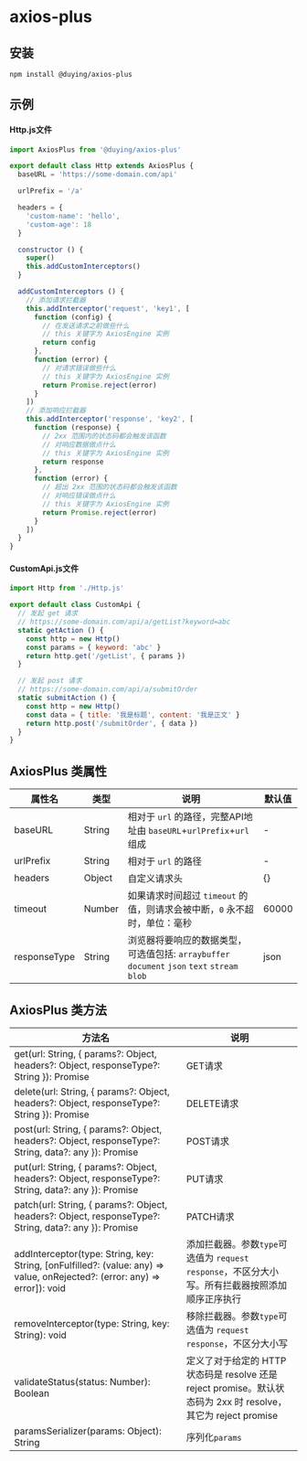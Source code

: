 # axios-plus

## 安装
```
npm install @duying/axios-plus
```

## 示例
#### Http.js文件
```javascript
import AxiosPlus from '@duying/axios-plus'

export default class Http extends AxiosPlus {
  baseURL = 'https://some-domain.com/api'

  urlPrefix = '/a'

  headers = {
    'custom-name': 'hello',
    'custom-age': 18
  }

  constructor () {
    super()
    this.addCustomInterceptors()
  }

  addCustomInterceptors () {
    // 添加请求拦截器
    this.addInterceptor('request', 'key1', [
      function (config) {
        // 在发送请求之前做些什么
        // this 关键字为 AxiosEngine 实例
        return config
      },
      function (error) {
        // 对请求错误做些什么
        // this 关键字为 AxiosEngine 实例
        return Promise.reject(error)
      }
    ])
    // 添加响应拦截器
    this.addInterceptor('response', 'key2', [
      function (response) {
        // 2xx 范围内的状态码都会触发该函数
        // 对响应数据做点什么
        // this 关键字为 AxiosEngine 实例
        return response
      },
      function (error) {
        // 超出 2xx 范围的状态码都会触发该函数
        // 对响应错误做点什么
        // this 关键字为 AxiosEngine 实例
        return Promise.reject(error)
      }
    ])
  }
}
```
#### CustomApi.js文件
```javascript
import Http from './Http.js'

export default class CustomApi {
  // 发起 get 请求
  // https://some-domain.com/api/a/getList?keyword=abc
  static getAction () {
    const http = new Http()
    const params = { keyword: 'abc' }
    return http.get('/getList', { params })
  }

  // 发起 post 请求
  // https://some-domain.com/api/a/submitOrder
  static submitAction () {
    const http = new Http()
    const data = { title: '我是标题', content: '我是正文' }
    return http.post('/submitOrder', { data })
  }
}
```

## AxiosPlus 类属性

| 属性名          | 类型     | 说明                                                                         | 默认值   |
|--------------|--------|----------------------------------------------------------------------------|-------|
| baseURL      | String | 相对于 `url` 的路径，完整API地址由 `baseURL`+`urlPrefix`+`url`组成                       | -     |
| urlPrefix    | String | 相对于 `url` 的路径                                                              | -     |
| headers      | Object | 自定义请求头                                                                     | {}    |
| timeout      | Number | 如果请求时间超过 `timeout` 的值，则请求会被中断，`0` 永不超时，单位：毫秒                               | 60000 |
| responseType | String | 浏览器将要响应的数据类型，可选值包括: `arraybuffer` `document` `json` `text` `stream` `blob` | json  |

## AxiosPlus 类方法

| 方法名                                                                                                                        | 说明                                                                                   |
|----------------------------------------------------------------------------------------------------------------------------|--------------------------------------------------------------------------------------|
| get(url: String, { params?: Object, headers?: Object, responseType?: String }): Promise                                    | GET请求                                                                                |
| delete(url: String, { params?: Object, headers?: Object, responseType?: String }): Promise                                 | DELETE请求                                                                             |                                 
| post(url: String, { params?: Object, headers?: Object, responseType?: String, data?: any }): Promise                       | POST请求                                                                               |                                   
| put(url: String, { params?: Object, headers?: Object, responseType?: String, data?: any }): Promise                        | PUT请求                                                                                |
| patch(url: String, { params?: Object, headers?: Object, responseType?: String, data?: any }): Promise                      | PATCH请求                                                                              |  
| addInterceptor(type: String, key: String, [onFulfilled?: (value: any) => value, onRejected?: (error: any) => error]): void | 添加拦截器。参数`type`可选值为 `request` `response`，不区分大小写。所有拦截器按照添加顺序正序执行                       |
| removeInterceptor(type: String, key: String): void                                                                         | 移除拦截器。参数`type`可选值为 `request` `response`，不区分大小写                                       |
| validateStatus(status: Number): Boolean                                                                                    | 定义了对于给定的 HTTP状态码是 resolve 还是 reject promise。默认状态码为 2xx 时 resolve， 其它为 reject promise |
| paramsSerializer(params: Object): String                                                                                   | 序列化`params`                                                                          |
